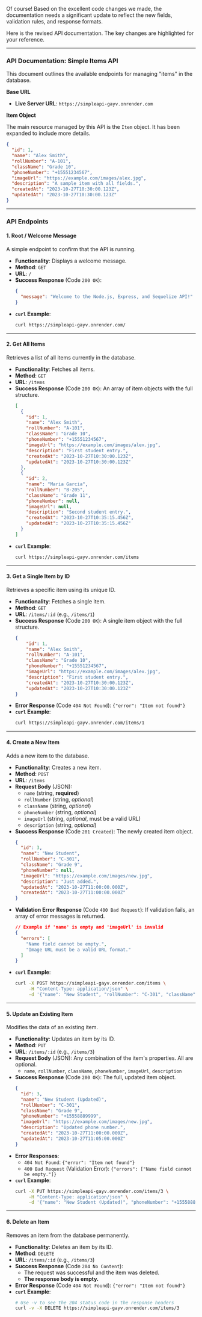 Of course! Based on the excellent code changes we made, the documentation needs a significant update to reflect the new fields, validation rules, and response formats.

Here is the revised API documentation. The key changes are highlighted for your reference.

---

### **API Documentation: Simple Items API**

This document outlines the available endpoints for managing "items" in the database.

**Base URL**

*   **Live Server URL**: `https://simpleapi-gayv.onrender.com`

**Item Object**

The main resource managed by this API is the `Item` object. It has been expanded to include more details.

```json
{
  "id": 1,
  "name": "Alex Smith",
  "rollNumber": "A-101",
  "className": "Grade 10",
  "phoneNumber": "+15551234567",
  "imageUrl": "https://example.com/images/alex.jpg",
  "description": "A sample item with all fields.",
  "createdAt": "2023-10-27T10:30:00.123Z",
  "updatedAt": "2023-10-27T10:30:00.123Z"
}
```

---

### **API Endpoints**

#### 1. Root / Welcome Message

A simple endpoint to confirm that the API is running.

- **Functionality**: Displays a welcome message.
- **Method**: `GET`
- **URL**: `/`
- **Success Response** (Code `200 OK`):
  ```json
  {
    "message": "Welcome to the Node.js, Express, and Sequelize API!"
  }
  ```
- **`curl` Example**:
  ```bash
  curl https://simpleapi-gayv.onrender.com/
  ```

---

#### 2. Get All Items

Retrieves a list of all items currently in the database.

- **Functionality**: Fetches all items.
- **Method**: `GET`
- **URL**: `/items`
- **Success Response** (Code `200 OK`): An array of item objects with the full structure.
  ```json
  [
    {
      "id": 1,
      "name": "Alex Smith",
      "rollNumber": "A-101",
      "className": "Grade 10",
      "phoneNumber": "+15551234567",
      "imageUrl": "https://example.com/images/alex.jpg",
      "description": "First student entry.",
      "createdAt": "2023-10-27T10:30:00.123Z",
      "updatedAt": "2023-10-27T10:30:00.123Z"
    },
    {
      "id": 2,
      "name": "Maria Garcia",
      "rollNumber": "B-205",
      "className": "Grade 11",
      "phoneNumber": null,
      "imageUrl": null,
      "description": "Second student entry.",
      "createdAt": "2023-10-27T10:35:15.456Z",
      "updatedAt": "2023-10-27T10:35:15.456Z"
    }
  ]
  ```
- **`curl` Example**:
  ```bash
  curl https://simpleapi-gayv.onrender.com/items
  ```

---

#### 3. Get a Single Item by ID

Retrieves a specific item using its unique ID.

- **Functionality**: Fetches a single item.
- **Method**: `GET`
- **URL**: `/items/:id` (e.g., `/items/1`)
- **Success Response** (Code `200 OK`): A single item object with the full structure.
  ```json
  {
      "id": 1,
      "name": "Alex Smith",
      "rollNumber": "A-101",
      "className": "Grade 10",
      "phoneNumber": "+15551234567",
      "imageUrl": "https://example.com/images/alex.jpg",
      "description": "First student entry.",
      "createdAt": "2023-10-27T10:30:00.123Z",
      "updatedAt": "2023-10-27T10:30:00.123Z"
  }
  ```
- **Error Response** (Code `404 Not Found`): `{"error": "Item not found"}`
- **`curl` Example**:
  ```bash
  curl https://simpleapi-gayv.onrender.com/items/1
  ```

---

#### 4. Create a New Item

Adds a new item to the database.

- **Functionality**: Creates a new item.
- **Method**: `POST`
- **URL**: `/items`
- **Request Body** (JSON):
  - `name` (string, **required**)
  - `rollNumber` (string, _optional_)
  - `className` (string, _optional_)
  - `phoneNumber` (string, _optional_)
  - `imageUrl` (string, _optional_, must be a valid URL)
  - `description` (string, _optional_)
- **Success Response** (Code `201 Created`): The newly created item object.
  ```json
  {
    "id": 3,
    "name": "New Student",
    "rollNumber": "C-301",
    "className": "Grade 9",
    "phoneNumber": null,
    "imageUrl": "https://example.com/images/new.jpg",
    "description": "Just added.",
    "updatedAt": "2023-10-27T11:00:00.000Z",
    "createdAt": "2023-10-27T11:00:00.000Z"
  }
  ```
- **Validation Error Response** (Code `400 Bad Request`): If validation fails, an array of error messages is returned.
  ```json
  // Example if 'name' is empty and 'imageUrl' is invalid
  {
    "errors": [
      "Name field cannot be empty.",
      "Image URL must be a valid URL format."
    ]
  }
  ```
- **`curl` Example**:
  ```bash
  curl -X POST https://simpleapi-gayv.onrender.com/items \
       -H "Content-Type: application/json" \
       -d '{"name": "New Student", "rollNumber": "C-301", "className": "Grade 9", "imageUrl": "https://example.com/images/new.jpg"}'
  ```

---

#### 5. Update an Existing Item

Modifies the data of an existing item.

- **Functionality**: Updates an item by its ID.
- **Method**: `PUT`
- **URL**: `/items/:id` (e.g., `/items/3`)
- **Request Body** (JSON): Any combination of the item's properties. All are optional.
  - `name`, `rollNumber`, `className`, `phoneNumber`, `imageUrl`, `description`
- **Success Response** (Code `200 OK`): The full, updated item object.
  ```json
  {
    "id": 3,
    "name": "New Student (Updated)",
    "rollNumber": "C-301",
    "className": "Grade 9",
    "phoneNumber": "+15558889999",
    "imageUrl": "https://example.com/images/new.jpg",
    "description": "Updated phone number.",
    "createdAt": "2023-10-27T11:00:00.000Z",
    "updatedAt": "2023-10-27T11:05:00.000Z"
  }
  ```
- **Error Responses**:
  - `404 Not Found`: `{"error": "Item not found"}`
  - `400 Bad Request` (Validation Error): `{"errors": ["Name field cannot be empty."]}`
- **`curl` Example**:
  ```bash
  curl -X PUT https://simpleapi-gayv.onrender.com/items/3 \
       -H "Content-Type: application/json" \
       -d '{"name": "New Student (Updated)", "phoneNumber": "+15558889999", "description": "Updated phone number."}'
  ```

---

#### 6. Delete an Item

Removes an item from the database permanently.

- **Functionality**: Deletes an item by its ID.
- **Method**: `DELETE`
- **URL**: `/items/:id` (e.g., `/items/3`)
- **Success Response** (Code `204 No Content`):
  - The request was successful and the item was deleted.
  - **The response body is empty.**
- **Error Response** (Code `404 Not Found`): `{"error": "Item not found"}`
- **`curl` Example**:
  ```bash
  # Use -v to see the 204 status code in the response headers
  curl -v -X DELETE https://simpleapi-gayv.onrender.com/items/3
  ```